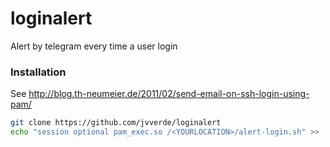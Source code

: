 # loginalert
Alert by telegram every time a user login

### Installation
See http://blog.th-neumeier.de/2011/02/send-email-on-ssh-login-using-pam/

```bash
git clone https://github.com/jvverde/loginalert
echo "session optional pam_exec.so /<YOURLOCATION>/alert-login.sh" >>  

```

